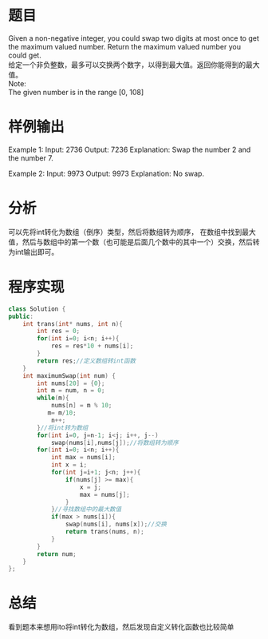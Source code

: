 # 题目
Given a non-negative integer, 
you could swap two digits at most once to get the maximum valued number. Return the maximum valued number you could get. \
给定一个非负整数，最多可以交换两个数字，以得到最大值。返回你能得到的最大值。\
Note:\
The given number is in the range [0, 108]
# 样例输出
Example 1:
Input: 2736
Output: 7236
Explanation: Swap the number 2 and the number 7.

Example 2:
Input: 9973
Output: 9973
Explanation: No swap.
# 分析
可以先将int转化为数组（倒序）类型，然后将数组转为顺序，
在数组中找到最大值，然后与数组中的第一个数（也可能是后面几个数中的其中一个）交换，然后转为int输出即可。
# 程序实现
```cpp
class Solution {
public:
    int trans(int* nums, int n){
        int res = 0;
        for(int i=0; i<n; i++){
            res = res*10 + nums[i];
        }
        return res;//定义数组转int函数
    }
    int maximumSwap(int num) {
        int nums[20] = {0};
        int m = num, n = 0;
        while(m){
            nums[n] = m % 10;
           m= m/10;
            n++;
        }//将int转为数组
        for(int i=0, j=n-1; i<j; i++, j--)
            swap(nums[i],nums[j]);//将数组转为顺序
        for(int i=0; i<n; i++){
            int max = nums[i];
            int x = i;
            for(int j=i+1; j<n; j++){
                if(nums[j] >= max){
                    x = j;
                    max = nums[j];
                }
            }//寻找数组中的最大数值
            if(max > nums[i]){
                swap(nums[i], nums[x]);//交换
                return trans(nums, n);
            }
        }
        return num;
    }
};
```
# 总结
看到题本来想用ito将int转化为数组，然后发现自定义转化函数也比较简单
